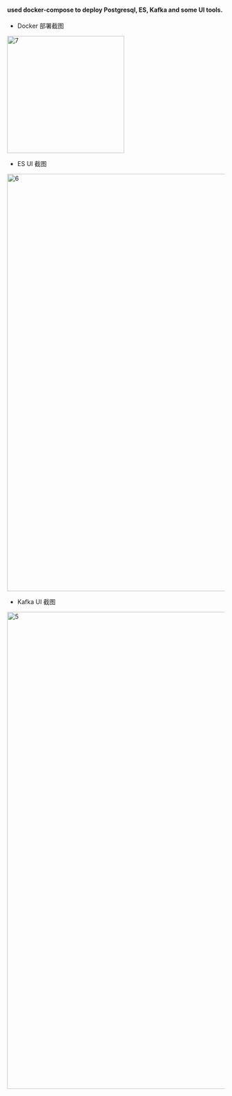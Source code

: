 #### used docker-compose to deploy Postgresql, ES, Kafka and some UI tools.

- Docker 部署截图

<img width="271" alt="7" src="https://user-images.githubusercontent.com/6084259/218389141-bd1c52fd-f621-491c-b321-11617597c35c.png">

- ES UI 截图
<img width="965" alt="6" src="https://user-images.githubusercontent.com/6084259/218389167-9d3eece6-99d6-48eb-8f70-51a3b26fcd94.png">

- Kafka UI 截图

<img width="1103" alt="5" src="https://user-images.githubusercontent.com/6084259/218389209-2bba34b4-8b5f-47c5-8d70-2af12a70aa55.png">


